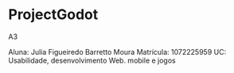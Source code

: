# ProjectGodot

A3

Aluna: Julia Figueiredo Barretto Moura
Matrícula: 1072225959
UC: Usabilidade, desenvolvimento Web. mobile e jogos
